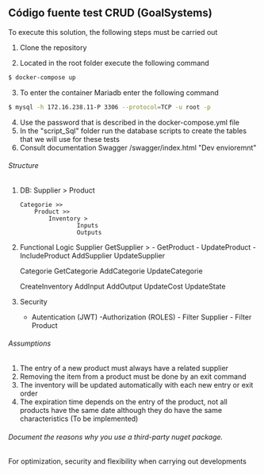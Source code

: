 ## Código fuente test CRUD (GoalSystems)

To execute this solution, the following steps must be carried out

1. Clone the repository

2. Located in the root folder execute the following command

```bash
$ docker-compose up
```
3. To enter the container Mariadb enter the following command

```bash
$ mysql -h 172.16.238.11-P 3306 --protocol=TCP -u root -p
```
4. Use the password that is described in the docker-compose.yml file
5. In the "script_Sql" folder run the database scripts to create the tables that we will use for these tests
6. Consult documentation Swagger /swagger/index.html "Dev envioremnt"


###### Structure 

1.  DB:
        Supplier >
            Product
        
        Categorie >>
            Product >>
                Inventory >
                        Inputs
                        Outputs
                
2. Functional Logic
    Supplier
        GetSupplier >
            - GetProduct
            - UpdateProduct
            - IncludeProduct
        AddSupplier
        UpdateSupplier

    Categorie
        GetCategorie
        AddCategorie
        UpdateCategorie

    CreateInventory
        AddInput
        AddOutput
        UpdateCost
        UpdateState

3. Security
    - Autentication (JWT)
        -Authorization (ROLES)
            - Filter Supplier
            - Filter Product

###### Assumptions

1. The entry of a new product must always have a related supplier
2. Removing the item from a product must be done by an exit command
3. The inventory will be updated automatically with each new entry or exit order
4. The expiration time depends on the entry of the product, not all products have the same date although they do have the same characteristics (To be implemented)

###### Document the reasons why you use a third-party nuget package.
For optimization, security and flexibility when carrying out developments

        
